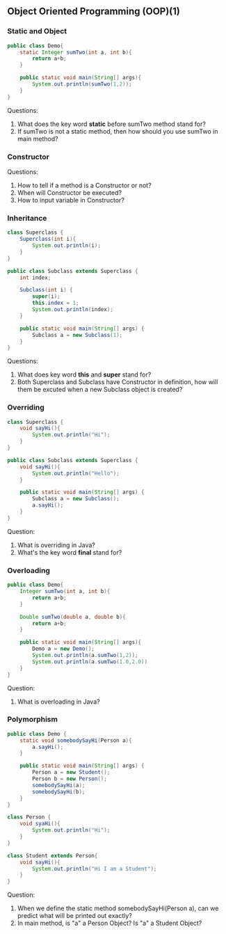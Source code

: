 ## Object Oriented Programming (OOP)(1)

### Static and Object

```java
public class Demo{
	static Integer sumTwo(int a, int b){
		return a+b;
	}

	public static void main(String[] args){
		System.out.println(sumTwo(1,2));
	}
}
```

Questions:
1. What does the key word **static** before sumTwo method stand for?
2. If sumTwo is not a static method, then how should you use sumTwo in main method?

### Constructor

Questions:
1. How to tell if a method is a Constructor or not?
2. When will Constructor be executed?
3. How to input variable in Constructor?

### Inheritance

```java
class Superclass {
	Superclass(int i){
		System.out.println(i);
	}
}

public class Subclass extends Superclass {
	int index;

	Subclass(int i) {
		super(i);
		this.index = 1;
		System.out.println(index);
	}

	public static void main(String[] args) {
		Subclass a = new Subclass(1);
	}
}
```

Questions:
1. What does key word **this** and **super** stand for?
2. Both Superclass and Subclass have Constructor in definition, how will them be excuted when a new Subclass object is created?

### Overriding

```java
class Superclass {
	void sayHi(){
		System.out.println("Hi");
	}
}

public class Subclass extends Superclass {
	void sayHi(){
		System.out.println("Hello");
	}

	public static void main(String[] args) {
		Subclass a = new Subclass();
		a.sayHi();
	}
}
```

Question:
1. What is overriding in Java?
2. What's the key word **final** stand for?

### Overloading

```java
public class Demo{
	Integer sumTwo(int a, int b){
		return a+b;
	}

	Double sumTwo(double a, double b){
		return a+b;
	}

	public static void main(String[] args){
		Demo a = new Demo();
		System.out.println(a.sumTwo(1,2));
		System.out.println(a.sumTwo(1.0,2.0))
	}
}
```

Question:
1. What is overloading in Java?

### Polymorphism

```java
public class Demo {
	static void somebodySayHi(Person a){
		a.sayHi();
	}

	public static void main(String[] args) {
		Person a = new Student();
		Person b = new Person();
		somebodySayHi(a);
		somebodySayHi(b);
	}
}

class Person {
	void syaHi(){
		System.out.println("Hi");
	}
}

class Student extends Person{
	void sayHi(){
		System.out.println("Hi I am a Student");
	}
}
```

Question:
1. When we define the static method somebodySayHi(Person a), can we predict what will be printed out exactly?
2. In main method, is "a" a Person Object? Is "a" a Student Object?
